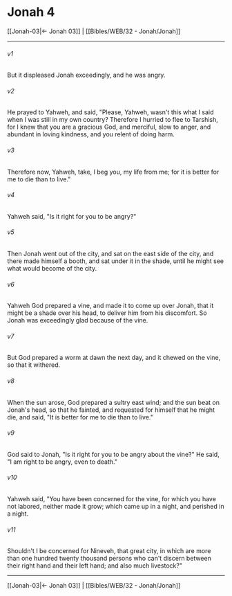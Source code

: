 # Jonah 4

[[Jonah-03|← Jonah 03]] | [[Bibles/WEB/32 - Jonah/Jonah]]
***



###### v1 
But it displeased Jonah exceedingly, and he was angry. 

###### v2 
He prayed to Yahweh, and said, "Please, Yahweh, wasn't this what I said when I was still in my own country? Therefore I hurried to flee to Tarshish, for I knew that you are a gracious God, and merciful, slow to anger, and abundant in loving kindness, and you relent of doing harm. 

###### v3 
Therefore now, Yahweh, take, I beg you, my life from me; for it is better for me to die than to live." 

###### v4 
Yahweh said, "Is it right for you to be angry?" 

###### v5 
Then Jonah went out of the city, and sat on the east side of the city, and there made himself a booth, and sat under it in the shade, until he might see what would become of the city. 

###### v6 
Yahweh God prepared a vine, and made it to come up over Jonah, that it might be a shade over his head, to deliver him from his discomfort. So Jonah was exceedingly glad because of the vine. 

###### v7 
But God prepared a worm at dawn the next day, and it chewed on the vine, so that it withered. 

###### v8 
When the sun arose, God prepared a sultry east wind; and the sun beat on Jonah's head, so that he fainted, and requested for himself that he might die, and said, "It is better for me to die than to live." 

###### v9 
God said to Jonah, "Is it right for you to be angry about the vine?" He said, "I am right to be angry, even to death." 

###### v10 
Yahweh said, "You have been concerned for the vine, for which you have not labored, neither made it grow; which came up in a night, and perished in a night. 

###### v11 
Shouldn't I be concerned for Nineveh, that great city, in which are more than one hundred twenty thousand persons who can't discern between their right hand and their left hand; and also much livestock?"

***
[[Jonah-03|← Jonah 03]] | [[Bibles/WEB/32 - Jonah/Jonah]]
